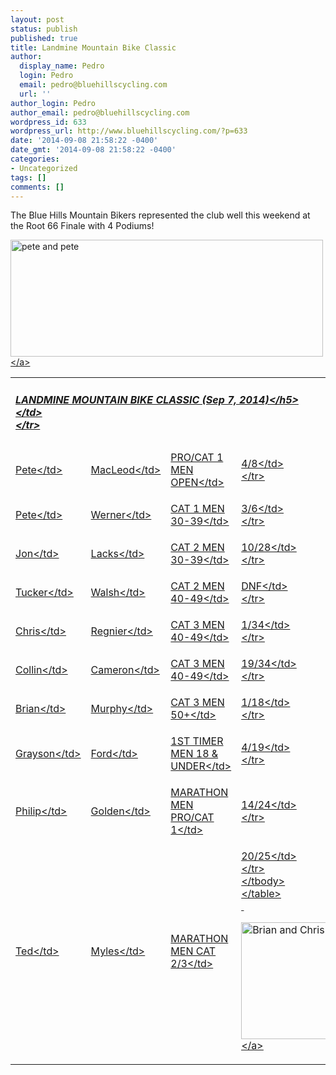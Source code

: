 ```yaml
---
layout: post
status: publish
published: true
title: Landmine Mountain Bike Classic
author:
  display_name: Pedro
  login: Pedro
  email: pedro@bluehillscycling.com
  url: ''
author_login: Pedro
author_email: pedro@bluehillscycling.com
wordpress_id: 633
wordpress_url: http://www.bluehillscycling.com/?p=633
date: '2014-09-08 21:58:22 -0400'
date_gmt: '2014-09-08 21:58:22 -0400'
categories:
- Uncategorized
tags: []
comments: []
---
```

<p>The Blue Hills Mountain Bikers represented the club well this weekend at the Root 66 Finale with 4 Podiums!</p>
<p><a href="http:&#47;&#47;www.bluehillscycling.com&#47;BHCC-3&#47;wp-content&#47;uploads&#47;2014&#47;09&#47;pete-and-pete.jpg"><img class="alignnone size-full wp-image-636" alt="pete and pete" src="http:&#47;&#47;www.bluehillscycling.com&#47;BHCC-3&#47;wp-content&#47;uploads&#47;2014&#47;09&#47;pete-and-pete.jpg" width="500" height="187" &#47;><&#47;a></p>
<table class="datatable1" width="100%">
<tbody>
<tr>
<td class="headerrow3" colspan="5">
<h5>LANDMINE MOUNTAIN BIKE CLASSIC (Sep 7, 2014)<&#47;h5><br />
<&#47;td><br />
<&#47;tr></p>
<tr class="datarow1">
<td>Pete<&#47;td></p>
<td>MacLeod<&#47;td></p>
<td>PRO&#47;CAT 1 MEN OPEN<&#47;td></p>
<td width="70px">4&#47;8<&#47;td><br />
<&#47;tr></p>
<tr class="datarow2">
<td>Pete<&#47;td></p>
<td>Werner<&#47;td></p>
<td>CAT 1 MEN 30-39<&#47;td></p>
<td width="70px">3&#47;6<&#47;td><br />
<&#47;tr></p>
<tr class="datarow1">
<td>Jon<&#47;td></p>
<td>Lacks<&#47;td></p>
<td>CAT 2 MEN 30-39<&#47;td></p>
<td width="70px">10&#47;28<&#47;td><br />
<&#47;tr></p>
<tr class="datarow1">
<td>Tucker<&#47;td></p>
<td>Walsh<&#47;td></p>
<td>CAT 2 MEN 40-49<&#47;td></p>
<td width="70px">DNF<&#47;td><br />
<&#47;tr></p>
<tr class="datarow1">
<td>Chris<&#47;td></p>
<td>Regnier<&#47;td></p>
<td>CAT 3 MEN 40-49<&#47;td></p>
<td width="70px">1&#47;34<&#47;td><br />
<&#47;tr></p>
<tr class="datarow1">
<td>Collin<&#47;td></p>
<td>Cameron<&#47;td></p>
<td>CAT 3 MEN 40-49<&#47;td></p>
<td width="70px">19&#47;34<&#47;td><br />
<&#47;tr></p>
<tr class="datarow1">
<td>Brian<&#47;td></p>
<td>Murphy<&#47;td></p>
<td>CAT 3 MEN 50+<&#47;td></p>
<td width="70px">1&#47;18<&#47;td><br />
<&#47;tr></p>
<tr class="datarow1">
<td>Grayson<&#47;td></p>
<td>Ford<&#47;td></p>
<td>1ST TIMER MEN 18 &amp; UNDER<&#47;td></p>
<td width="70px">4&#47;19<&#47;td><br />
<&#47;tr></p>
<tr class="datarow1">
<td>Philip<&#47;td></p>
<td>Golden<&#47;td></p>
<td>MARATHON MEN PRO&#47;CAT 1<&#47;td></p>
<td width="70px">14&#47;24<&#47;td><br />
<&#47;tr></p>
<tr class="datarow1">
<td>Ted<&#47;td></p>
<td>Myles<&#47;td></p>
<td>MARATHON MEN CAT 2&#47;3<&#47;td></p>
<td width="70px">20&#47;25<&#47;td><br />
<&#47;tr><br />
<&#47;tbody><br />
<&#47;table><br />
&nbsp;</p>
<p><a href="http:&#47;&#47;www.bluehillscycling.com&#47;BHCC-3&#47;wp-content&#47;uploads&#47;2014&#47;09&#47;Brian-and-Chris.jpg"><img class="alignnone size-full wp-image-638" alt="Brian and Chris" src="http:&#47;&#47;www.bluehillscycling.com&#47;BHCC-3&#47;wp-content&#47;uploads&#47;2014&#47;09&#47;Brian-and-Chris.jpg" width="500" height="187" &#47;><&#47;a></p>
